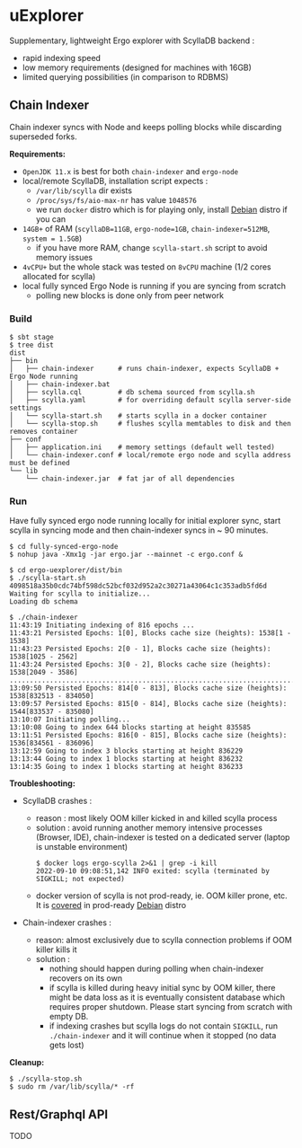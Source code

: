# uExplorer

Supplementary, lightweight Ergo explorer with ScyllaDB backend :
  - rapid indexing speed
  - low memory requirements (designed for machines with 16GB)
  - limited querying possibilities (in comparison to RDBMS)

## Chain Indexer

Chain indexer syncs with Node and keeps polling blocks while discarding superseded forks.

**Requirements:**
  - `OpenJDK 11.x` is best for both `chain-indexer` and `ergo-node`
  - local/remote ScyllaDB, installation script expects :
      - `/var/lib/scylla` dir exists
      - `/proc/sys/fs/aio-max-nr` has value `1048576`
      - we run `docker` distro which is for playing only, install [Debian](https://github.com/scylladb/scylladb/tree/60e8f5743cc777882c6b53fa04a0e82c8ae862b2/dist/debian) distro if you can
  - `14GB+` of RAM (`scyllaDB=11GB`, `ergo-node=1GB`, `chain-indexer=512MB`, `system = 1.5GB`)
      - if you have more RAM, change `scylla-start.sh` script to avoid memory issues
  - `4vCPU+` but the whole stack was tested on `8vCPU` machine (1/2 cores allocated for scylla)
  - local fully synced Ergo Node is running if you are syncing from scratch
      - polling new blocks is done only from peer network

### Build

```
$ sbt stage
$ tree dist
dist
├── bin
│   ├── chain-indexer      # runs chain-indexer, expects ScyllaDB + Ergo Node running
│   ├── chain-indexer.bat
│   ├── scylla.cql         # db schema sourced from scylla.sh
│   ├── scylla.yaml        # for overriding default scylla server-side settings
│   └── scylla-start.sh    # starts scylla in a docker container
│   └── scylla-stop.sh     # flushes scylla memtables to disk and then removes container
├── conf
│   ├── application.ini    # memory settings (default well tested)
│   └── chain-indexer.conf # local/remote ergo node and scylla address must be defined
└── lib
    └── chain-indexer.jar  # fat jar of all dependencies
```

### Run

Have fully synced ergo node running locally for initial explorer sync,
start scylla in syncing mode and then chain-indexer syncs in ~ 90 minutes.
```
$ cd fully-synced-ergo-node
$ nohup java -Xmx1g -jar ergo.jar --mainnet -c ergo.conf &

$ cd ergo-uexplorer/dist/bin
$ ./scylla-start.sh
4098518a35b0cdc74bf598dc52bcf032d952a2c30271a43064c1c353adb5fd6d
Waiting for scylla to initialize...
Loading db schema

$ ./chain-indexer
11:43:19 Initiating indexing of 816 epochs ...
11:43:21 Persisted Epochs: 1[0], Blocks cache size (heights): 1538[1 - 1538]
11:43:23 Persisted Epochs: 2[0 - 1], Blocks cache size (heights): 1538[1025 - 2562]
11:43:24 Persisted Epochs: 3[0 - 2], Blocks cache size (heights): 1538[2049 - 3586]
.......................................................................
13:09:50 Persisted Epochs: 814[0 - 813], Blocks cache size (heights): 1538[832513 - 834050]
13:09:57 Persisted Epochs: 815[0 - 814], Blocks cache size (heights): 1544[833537 - 835080]
13:10:07 Initiating polling...
13:10:08 Going to index 644 blocks starting at height 835585
13:11:51 Persisted Epochs: 816[0 - 815], Blocks cache size (heights): 1536[834561 - 836096]
13:12:59 Going to index 3 blocks starting at height 836229
13:13:44 Going to index 1 blocks starting at height 836232
13:14:35 Going to index 1 blocks starting at height 836233
```

**Troubleshooting:**

-  ScyllaDB crashes :
    - reason : most likely OOM killer kicked in and killed scylla process
    - solution : avoid running another memory intensive processes (Browser, IDE),
                 chain-indexer is tested on a dedicated server (laptop is unstable environment)
        ```
        $ docker logs ergo-scylla 2>&1 | grep -i kill
        2022-09-10 09:08:51,142 INFO exited: scylla (terminated by SIGKILL; not expected)
        ```
    - docker version of scylla is not prod-ready, ie. OOM killer prone, etc. It is [covered](https://github.com/scylladb/scylladb/blob/60e8f5743cc777882c6b53fa04a0e82c8ae862b2/dist/common/systemd/scylla-server.service#L25)
      in prod-ready [Debian](https://github.com/scylladb/scylladb/tree/60e8f5743cc777882c6b53fa04a0e82c8ae862b2/dist/debian) distro

- Chain-indexer crashes :
    - reason: almost exclusively due to scylla connection problems if OOM killer kills it
    - solution :
        - nothing should happen during polling when chain-indexer recovers on its own
        - if scylla is killed during heavy initial sync by OOM killer,
          there might be data loss as it is eventually consistent database
          which requires proper shutdown. Please start syncing from scratch with empty DB.
        - if indexing crashes but scylla logs do not contain `SIGKILL`,
          run `./chain-indexer` and it will continue when it stopped (no data gets lost)

**Cleanup:**
```
$ ./scylla-stop.sh
$ sudo rm /var/lib/scylla/* -rf
```

## Rest/Graphql API

TODO
